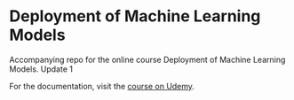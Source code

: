 # Deployment of Machine Learning Models
Accompanying repo for the online course Deployment of Machine Learning Models.
Update 1

For the documentation, visit the [course on Udemy](https://www.udemy.com/deployment-of-machine-learning-models/?couponCode=TIDREPO).
